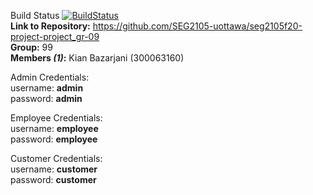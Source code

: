 Build Status
[![BuildStatus](https://circleci.com/gh/SEG2105-uottawa/seg2105f20-project-project_gr-09.svg?style=svg&circle-token=2ac55959b94c724ec7c499106b12042b683f63f6)](https://github.com/SEG2105-uottawa/seg2105f20-project-project_gr-09/blob/master/README.md)  
**Link to Repository:** https://github.com/SEG2105-uottawa/seg2105f20-project-project_gr-09  
**Group:** 99  
**Members *(1)*:** Kian Bazarjani (300063160)  

Admin Credentials:  
  username: **admin**  
  password: **admin**  
  
Employee Credentials:  
username: **employee**  
password: **employee**
  
Customer Credentials:  
username: **customer**  
password: **customer**
